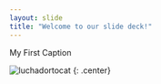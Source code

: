 ```yaml
---
layout: slide
title: "Welcome to our slide deck!"
---
```


My First Caption

![luchadortocat](https://octodex.github.com/images/luchadortocat.png)
{: .center}
